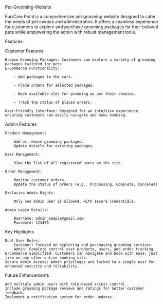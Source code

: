 Pet-Grooming-Website

FurrCare Point is a comprehensive pet grooming website designed to cater the needs of pet owners and administrators. It offers a seamless experience for customers to explore and purchase grooming packages for their beloved pets while empowering the admin with robust management tools.

Features:

Customer Features

	Browse Grooming Packages: Customers can explore a variety of grooming packages tailored for pets.
	E-Commerce Functionality:
	
		- Add packages to the cart.
		
		- Place orders for selected packages.
	 
		- Book available slot for grooming as per their chooice.
	 
		- Track the status of placed orders.
	 
	User-Friendly Interface: Designed for an intuitive experience, ensuring customers can easily navigate and make booking.

Admin Features

	Product Management:
	
		Add or remove grooming packages.
		Update details for existing packages.
	
	User Management:
	
		View the list of all registered users on the site.
	
	Order Management:
	
		Monitor customer orders.
		Update the status of orders (e.g., Processing, Complete, Canceled)
	
	Exclusive Admin Rights:
	
		Only one admin user is allowed, with secure credentials.
	
	Admin Login Details:
	
		Username: admin_sample@gmail.com
	 	Password: 123456



Key Highlights

	Dual User Roles:
		Customer: Focused on exploring and purchasing grooming services.
		Admin: Complete control over products, users, and order tracking.
	E-Commerce Simplified: Customers can navigate and book with ease, just like on any other online booking site.
	Secure Admin Access: Admin privileges are locked to a single user for enhanced security and reliability.


Future Enhancements

	Add multiple admin users with role-based access control.
	Include grooming package reviews and ratings for better customer feedback.
	Implement a notification system for order updates.
	
